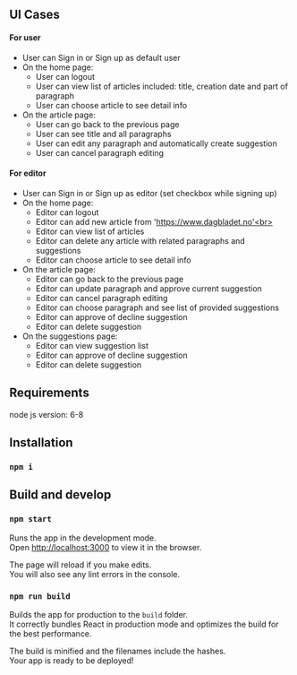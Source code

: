 ## UI Cases

#### For user

- User can Sign in or Sign up as default user<br>
- On the home page:<br>
    * User can logout<br>
    * User can view list of articles included: title, creation date and part of paragraph<br>
    * User can choose article to see detail info
- On the article page:<br>
    * User can go back to the previous page<br>
    * User can see title and all paragraphs<br>
    * User can edit any paragraph and automatically create suggestion<br>
    * User can cancel paragraph editing<br>
    
#### For editor

- User can Sign in or Sign up as editor (set checkbox while signing up)<br>
- On the home page:<br>
    * Editor can logout<br>
    * Editor can add new article from 'https://www.dagbladet.no'<br>
    * Editor can view list of articles<br>
    * Editor can delete any article with related paragraphs and suggestions<br>
    * Editor can choose article to see detail info
- On the article page:<br>
    * Editor can go back to the previous page<br>
    * Editor can update paragraph and approve current suggestion<br>
    * Editor can cancel paragraph editing<br>
    * Editor can choose paragraph and see list of provided suggestions<br>
    * Editor can approve of decline suggestion<br>
    * Editor can delete suggestion<br>
- On the suggestions page:<br>
    * Editor can view suggestion list<br>
    * Editor can approve of decline suggestion<br>
    * Editor can delete suggestion<br>

## Requirements

node js version: 6-8 <br>

## Installation

### `npm i`

## Build and develop

### `npm start`

Runs the app in the development mode.<br>
Open [http://localhost:3000](http://localhost:3000) to view it in the browser.

The page will reload if you make edits.<br>
You will also see any lint errors in the console.


### `npm run build`

Builds the app for production to the `build` folder.<br>
It correctly bundles React in production mode and optimizes the build for the best performance.

The build is minified and the filenames include the hashes.<br>
Your app is ready to be deployed!